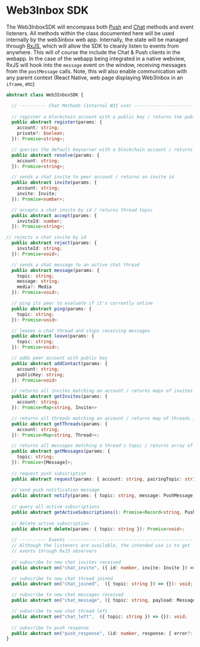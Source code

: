 # Web3Inbox SDK

The Web3InboxSDK will encompass both [Push](../../clients/push/README.md) and
[Chat](../../clients/chat/README.md) methods and event listeners. All methods 
within the class documented here will be used internally by the web3inbox web
app. Internally, the state will be managed through [RxJS](https://rxjs.dev/), 
which will allow the SDK to cleanly listen to events from anywhere. This will of
course the include the Chat & Push clients in the webapp. In the case of the
webapp being integrated in a native webview, RxJS will hook into the `message`
event on the window, receiving messages from the `postMessage` calls. Note, this
will also enable communication with any parent context (React Native, web page
displaying Web3Inbox in an `iframe`, etc)


```typescript
abstract class Web3InboxSDK {

  // ---------- Chat Methods (Internal W3I use) ----------------------------------------------- //
  
  // register a blockchain account with a public key / returns the public key
  public abstract register(params: {
    account: string;
    private?: boolean;
  }): Promise<string>;

  // queries the default keyserver with a blockchain account / returns the public key
  public abstract resolve(params: {
    account: string;
  }): Promise<string>;

  // sends a chat invite to peer account / returns an invite id
  public abstract invite(params: {
    account: string;
    invite: Invite;
  }): Promise<number>;

  // accepts a chat invite by id / returns thread topic
  public abstract accept(params: {
    inviteId: number;
  }): Promise<string>;

// rejects a chat invite by id
  public abstract reject(params: {
    inviteId: string;
  }): Promise<void>;

  // sends a chat message to an active chat thread
  public abstract message(params: {
    topic: string;
    message: string;
    media?: Media
  }): Promise<void>;

  // ping its peer to evaluate if it's currently online
  public abstract ping(params: {
    topic: string;
  }): Promise<void>

  // leaves a chat thread and stops receiving messages
  public abstract leave(params: {
    topic: string;
  }): Promise<void>;

  // adds peer account with public key
  public abstract addContact(params: {
    account: string;
    publicKey: string;
  }): Promise<void>

  // returns all invites matching an account / returns maps of invites indexed by id
  public abstract getInvites(params: {
    account: string;
  }): Promise<Map<string, Invite>>

  // returns all threads matching an account / returns map of threads indexed by topic
  public abstract getThreads(params: {
    account: string;
  }): Promise<Map<string, Thread>>;

  // returns all messages matching a thread's topic / returns array of messages
  public abstract getMessages(params: {
    topic: string;
  }): Promise<[Message]>;
  
  // request push subscription
  public abstract request(params: { account: string, pairingTopic: string }): Promise<{ id }>;
  
  // send push notification message
  public abstract notify(params: { topic: string, message: PushMessage }): Promise<void>
  
  // query all active subscriptions
  public abstract getActiveSubscriptions(): Promise<Record<string, PushSubscription>>;
  
  // delete active subscription
  public abstract delete(params: { topic: string }): Promise<void>;
  
  // ---------- Events ----------------------------------------------- //
  // Although the listeners are available, the intended use is to get
  // events through RxJS observers
  
  // subscribe to new chat invites received
  public abstract on("chat_invite", ({ id: number, invite: Invite }) => {}): void;

  // subscribe to new chat thread joined
  public abstract on("chat_joined",  ({ topic: string }) => {}): void;

  // subscribe to new chat messages received
  public abstract on("chat_message", ({ topic: string, payload: Message }) => {}): void;

  // subscribe to new chat thread left
  public abstract on("chat_left",  ({ topic: string }) => {}): void;
  
  // subscribe to push response
  public abstract on("push_response", (id: number, response: { error?: Reason, subscription?: PushSubscription }) => {}): void;
}
```

